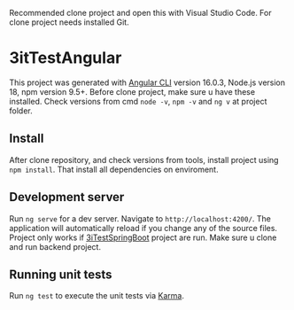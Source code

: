 
Recommended clone project and open this with Visual Studio Code. For clone project needs installed Git.

# 3itTestAngular

This project was generated with [Angular CLI](https://github.com/angular/angular-cli) version 16.0.3, Node.js version 18, npm version 9.5+. Before clone project, make sure u have these installed. Check versions
from cmd `node -v`, `npm -v` and `ng v` at project folder.

## Install

After clone repository, and check versions from tools, install project using `npm install`. That install all dependencies on enviroment.

## Development server

Run `ng serve` for a dev server. Navigate to `http://localhost:4200/`. The application will automatically reload if you change any of the source files. Project only works if [3iTestSpringBoot](https://github.com/jpparedes-git/3itTestSpringBoot.git) project are run.
Make sure u clone and run backend project.

## Running unit tests

Run `ng test` to execute the unit tests via [Karma](https://karma-runner.github.io).
